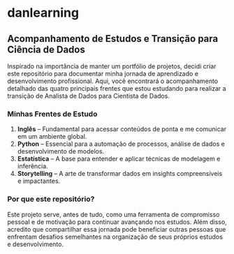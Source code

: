 # danlearning
## Acompanhamento de Estudos e Transição para Ciência de Dados

Inspirado na importância de manter um portfólio de projetos, decidi criar este repositório para documentar minha jornada de aprendizado e desenvolvimento profissional. Aqui, você encontrará o acompanhamento detalhado das quatro principais frentes que estou estudando para realizar a transição de Analista de Dados para Cientista de Dados.

### Minhas Frentes de Estudo
1. **Inglês** – Fundamental para acessar conteúdos de ponta e me comunicar em um ambiente global.
2. **Python** – Essencial para a automação de processos, análise de dados e desenvolvimento de modelos.
3. **Estatística** – A base para entender e aplicar técnicas de modelagem e inferência.
4. **Storytelling** – A arte de transformar dados em insights compreensíveis e impactantes.

### Por que este repositório?
Este projeto serve, antes de tudo, como uma ferramenta de compromisso pessoal e de motivação para continuar avançando nos estudos. Além disso, acredito que compartilhar essa jornada pode beneficiar outras pessoas que enfrentam desafios semelhantes na organização de seus próprios estudos e desenvolvimento.
